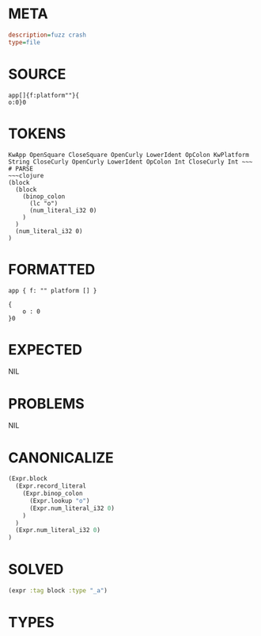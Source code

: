 # META
~~~ini
description=fuzz crash
type=file
~~~
# SOURCE
~~~roc
app[]{f:platform""}{
o:0}0
~~~
# TOKENS
~~~text
KwApp OpenSquare CloseSquare OpenCurly LowerIdent OpColon KwPlatform String CloseCurly OpenCurly LowerIdent OpColon Int CloseCurly Int ~~~
# PARSE
~~~clojure
(block
  (block
    (binop_colon
      (lc "o")
      (num_literal_i32 0)
    )
  )
  (num_literal_i32 0)
)
~~~
# FORMATTED
~~~roc
app { f: "" platform [] }

{
	o : 0
}0
~~~
# EXPECTED
NIL
# PROBLEMS
NIL
# CANONICALIZE
~~~clojure
(Expr.block
  (Expr.record_literal
    (Expr.binop_colon
      (Expr.lookup "o")
      (Expr.num_literal_i32 0)
    )
  )
  (Expr.num_literal_i32 0)
)
~~~
# SOLVED
~~~clojure
(expr :tag block :type "_a")
~~~
# TYPES
~~~roc
~~~
